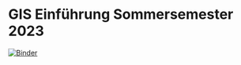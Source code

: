 # GIS Einführung Sommersemester 2023

[![Binder](https://mybinder.org/badge_logo.svg)](https://mybinder.org/v2/gh/tillmanberlin/my-first-binder/HEAD)
